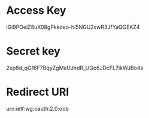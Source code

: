 # Access Key
iGi9POelZ8uX08gPkkdeo-hI5NGU2swR3JfYaQGEKZ4

# Secret key
2xp8d_qG16F7BqyZgMaUJndR_UQo6JDcFL7ikWJBo4s

# Redirect URI
urn:ietf:wg:oauth:2.0:oob